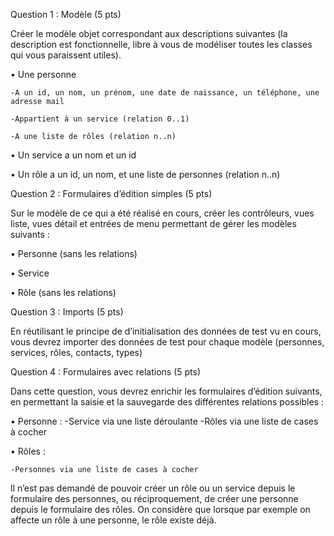 Question 1 : Modèle (5 pts)

Créer le modèle objet correspondant aux descriptions suivantes (la description est fonctionnelle,
libre à vous de modéliser toutes les classes qui vous paraissent utiles).

• Une personne
    
    -A un id, un nom, un prénom, une date de naissance, un téléphone, une adresse mail
    
    -Appartient à un service (relation 0..1)
    
    -A une liste de rôles (relation n..n)

• Un service a un nom et un id

• Un rôle a un id, un nom, et une liste de personnes (relation n..n)



Question 2 : Formulaires d’édition simples (5 pts)

Sur le modèle de ce qui a été réalisé en cours, créer les contrôleurs, vues liste, vues détail et entrées
de menu permettant de gérer les modèles suivants :

• Personne (sans les relations)

• Service

• Rôle (sans les relations)



Question 3 : Imports (5 pts)

En réutilisant le principe de d’initialisation des données de test vu en cours, vous devrez importer des
données de test pour chaque modèle (personnes, services, rôles, contacts, types)



Question 4 : Formulaires avec relations (5 pts)

Dans cette question, vous devrez enrichir les formulaires d’édition suivants, en permettant la saisie
et la sauvegarde des différentes relations possibles :

• Personne :
    -Service via une liste déroulante
    -Rôles via une liste de cases à cocher

• Rôles :

    -Personnes via une liste de cases à cocher

Il n’est pas demandé de pouvoir créer un rôle ou un service depuis le formulaire des personnes, ou
réciproquement, de créer une personne depuis le formulaire des rôles. On considère que lorsque par
exemple on affecte un rôle à une personne, le rôle existe déjà.